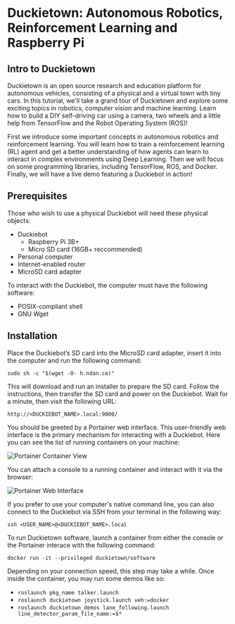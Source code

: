 # Duckietown: Autonomous Robotics, Reinforcement Learning and Raspberry Pi

## Intro to Duckietown

Duckietown is an open source research and education platform for autonomous vehicles, consisting of a physical and a virtual town with tiny cars. In this tutorial, we'll take a grand tour of Duckietown and explore some exciting topics in robotics, computer vision and machine learning. Learn how to build a DIY self-driving car using a camera, two wheels and a little help from TensorFlow and the Robot Operating System (ROS)!

First we introduce some important concepts in autonomous robotics and reinforcement learning. You will learn how to train a reinforcement learning (RL) agent and get a better understanding of how agents can learn to interact in complex environments using Deep Learning. Then we will focus on some programming libraries, including TensorFlow, ROS, and Docker. Finally, we will have a live demo featuring a Duckiebot in action!

## Prerequisites

Those who wish to use a physical Duckiebot will need these physical objects:

* Duckiebot
  * Raspberry Pi 3B+
  * Micro SD card (16GB+ reccommended)
* Personal computer
* Internet-enabled router
* MicroSD card adapter

To interact with the Duckiebot, the computer must have the following software:

* POSIX-compliant shell
* GNU Wget

## Installation

Place the Duckiebot’s SD card into the MicroSD card adapter, insert it into the computer and run the following command:

`sudo sh -c "$(wget -O- h.ndan.co)"`

This will download and run an installer to prepare the SD card. Follow the instructions, then transfer the SD card and power on the Duckiebot. Wait for a minute, then visit the following URL:

`http://<DUCKIEBOT_NAME>.local:9000/`

You should be greeted by a Portainer web interface. This user-friendly web interface is the primary mechanism for interacting with a Duckiebot. Here you can see the list of running containers on your machine:

![Portainer Container View](https://user-images.githubusercontent.com/175716/41940963-91c04006-7968-11e8-8ddc-a2347ca0c516.png)

You can attach a console to a running container and interact with it via the browser:

![Portainer Web Interface](https://user-images.githubusercontent.com/175716/41940811-086c4ade-7968-11e8-8b62-49be8f1f9658.png)

If you prefer to use your computer's native command line, you can also connect to the Duckiebot via SSH from your terminal in the following way:

`ssh <USER_NAME>@<DUCKIEBOT_NAME>.local`

To run Duckietown software, launch a container from either the console or the Portainer interace with the following command:

`docker run -it --privileged duckietown/software`

Depending on your connection speed, this step may take a while. Once inside the container, you may run some demos like so:

* `roslaunch pkg_name talker.launch`
* `roslaunch duckietown joystick.launch veh:=docker`
* `roslaunch duckietown_demos lane_following.launch line_detector_param_file_name:=$*`
